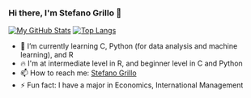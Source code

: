 ### Hi there, I'm Stefano Grillo 👋


[![My GitHub Stats](https://github-readme-stats.vercel.app/api/?username=stefanogrillo&hide=contribs,prs&count_private=true&theme=tokyonight&showicons=true)]()
[![Top Langs](https://github-readme-stats.vercel.app/api/top-langs/?username=stefanogrillo&layout=compact&theme=tokyonight)]()

- 🌱 I’m currently learning C, Python (for data analysis and machine learning), and R
- 🔥 I'm at intermediate level in R, and beginner level in C and Python
- 📫 How to reach me: [Stefano Grillo](https://www.linkedin.com/in/stefano-grillo-868038148/)
- ⚡ Fun fact: I have a major in Economics, International Management

<!--
**stefanogrillo/stefanogrillo** is a ✨ _special_ ✨ repository because its `README.md` (this file) appears on your GitHub profile.

Here are some ideas to get you started:

- 🔭 I’m currently working on ...
- 🌱 I’m currently learning ...
- 👯 I’m looking to collaborate on ...
- 🤔 I’m looking for help with ...
- 💬 Ask me about ...
- 📫 How to reach me: ...
- 😄 Pronouns: ...
- ⚡ Fun fact: ...
-->
